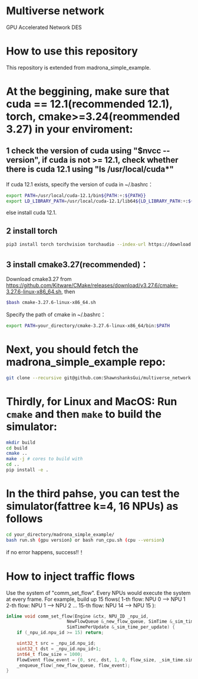 # Multiverse network

GPU Accelerated Network DES

# How to use this repository

This repository is extended from madrona_simple_example.


# At the beggining, make sure that cuda == 12.1(recommended 12.1), torch, cmake>=3.24(reommended 3.27) in your enviroment:

## 1 check the version of cuda using "$nvcc --version", if cuda is not >= 12.1, check whether there is cuda 12.1 using "ls /usr/local/cuda*"

If cuda 12.1 exists, specify the version of cuda in ~/.bashrc：
```bash 
export PATH=/usr/local/cuda-12.1/bin${PATH:+:${PATH}}
export LD_LIBRARY_PATH=/usr/local/cuda-12.1/lib64${LD_LIBRARY_PATH:+:${LD_LIBRARY_PATH}}
```
else install cuda 12.1. 

## 2 install torch
```bash 
pip3 install torch torchvision torchaudio --index-url https://download.pytorch.org/whl/cu121
```

## 3 install cmake3.27(recommended)：

Download cmake3.27 from https://github.com/Kitware/CMake/releases/download/v3.27.6/cmake-3.27.6-linux-x86_64.sh, then
```bash 
$bash cmake-3.27.6-linux-x86_64.sh
```
Specify the path of cmake in ~/.bashrc：
```bash 
export PATH=your_directory/cmake-3.27.6-linux-x86_64/bin:$PATH
```



# Next, you should fetch the madrona_simple_example repo:
```bash
git clone --recursive git@github.com:ShawnshanksGui/multiverse_network.git
```

# Thirdly, for Linux and MacOS: Run `cmake` and then `make` to build the simulator:
```bash
mkdir build
cd build
cmake ..
make -j # cores to build with
cd ..
pip install -e .
```

# In the third pahse, you can test the simulator(fattree k=4, 16 NPUs) as follows
```bash
cd your_directory/madrona_simple_example/
bash run.sh (gpu version) or bash run_cpu.sh (cpu --version)
```
if no error happens, success!!！


# How to inject traffic flows
Use the system of "comm_set_flow". Every NPUs would execute the system at every frame.
For example, build up 15 flows( 
1-th flow: NPU 0 --> NPU 1
2-th flow: NPU 1 --> NPU 2 
...
15-th flow: NPU 14 --> NPU 15
):

```cpp
inline void comm_set_flow(Engine &ctx, NPU_ID _npu_id,
                       NewFlowQueue &_new_flow_queue, SimTime &_sim_time,
                       SimTimePerUpdate &_sim_time_per_update) {
    if (_npu_id.npu_id >= 15) return;

    uint32_t src = _npu_id.npu_id;
    uint32_t dst = _npu_id.npu_id+1;
    int64_t flow_size = 1000;
    FlowEvent flow_event = {0, src, dst, 1, 0, flow_size, _sim_time.sim_time+2000, 0, FlowState::UNCOMPLETE};
    _enqueue_flow(_new_flow_queue, flow_event);
}
```